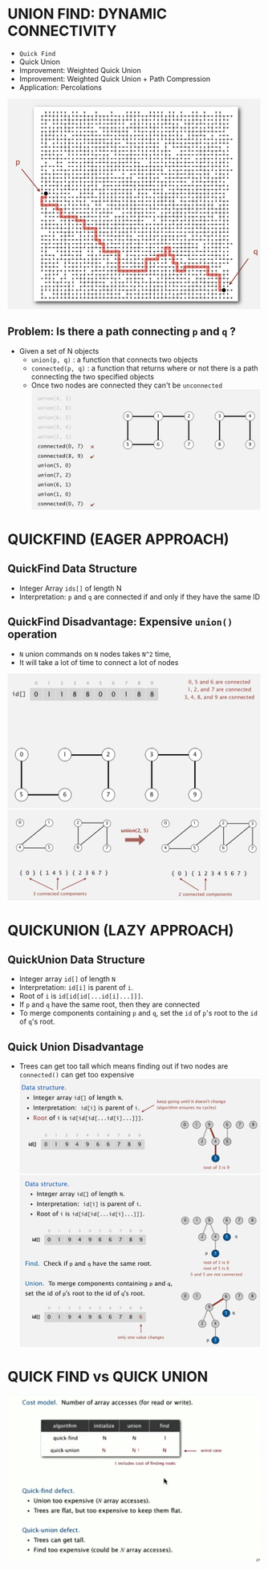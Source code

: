 # UNION FIND: DYNAMIC CONNECTIVITY 
- `Quick Find`
- Quick Union
- Improvement: Weighted Quick Union
- Improvement: Weighted Quick Union + Path Compression
- Application: Percolations

![](./img/UF-1.png)

## Problem: Is there a path connecting `p` and `q` ?
- Given a set of N objects
  - `union(p, q)` : a function that connects two objects
  - `connected(p, q)` : a function that returns where or not there is a path connecting the two specified objects 
  - Once two nodes are connected they can't be `unconnected`
![](./img/UF-2a.png)

# QUICKFIND (EAGER APPROACH)
## QuickFind Data Structure
- Integer Array `ids[]` of length N 
- Interpretation: `p` and `q` are connected if and only if they have the same ID

##  QuickFind Disadvantage: Expensive `union()` operation
- `N` union commands on `N` nodes takes `N^2` time, 
- It will take a lot of time to connect a lot of nodes

![](./img/UF-3.png)
![](./img/UF-4.png)

# QUICKUNION (LAZY APPROACH)
## QuickUnion Data Structure
- Integer array `id[]` of length `N` 
- Interpretation: `id[i]` is parent of `i`.
- Root of `i` is `id[id[id[...id[i]...]]]`.
- If `p` and `q` have the same root, then they are connected 
- To merge components containing `p` and `q`, set the `id` of `p`'s root to the `id` of `q`'s root.
##  Quick Union Disadvantage
- Trees can get too tall which means finding out if two nodes are `connected()` can get too expensive
![](./img/UF-5.png)
![](./img/UF-6.png)

# QUICK FIND vs QUICK UNION 
![](./img/UF-7.png)
